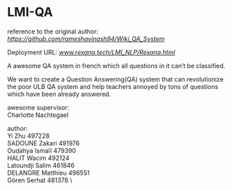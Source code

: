 # LMI-QA
reference to the original author: _https://github.com/rameshavinash94/Wiki_QA_System_

Deployment URL: _www.rexana.tech/LMI_NLP/Rexana.html_

A awesome QA system in french which all questions in it can’t be classified.

We want to create a Question Answering(QA) system that can revolutionize the poor ULB QA system and help teachers annoyed by tons of questions which have been already answered.

awesome supervisor: \
Charlotte Nachtegael

author: \
Yi Zhu 497228 \
SADOUNE Zakari 491976 \
Oudahya Ismaïl 479390 \
HALIT Wacim    492124 \
Latoundji Salim 461846 \
DELANGRE Matthieu 496551 \
Gören Serhat 481378 \

